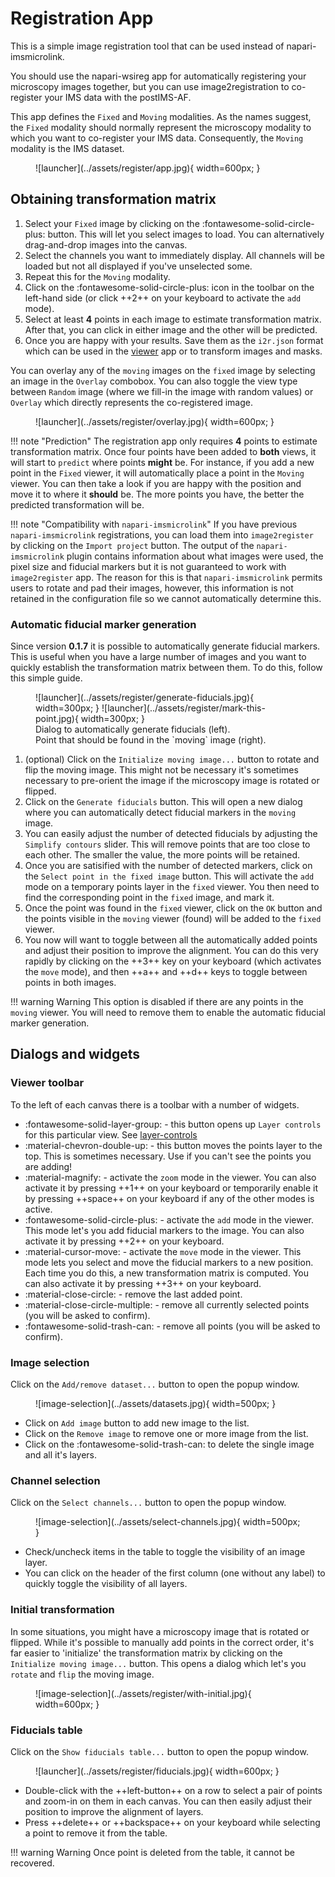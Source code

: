 # Registration App

This is a simple image registration tool that can be used instead of napari-imsmicrolink.

You should use the napari-wsireg app for automatically registering your microscopy images together, but you can use
image2registration to co-register your IMS data with the postIMS-AF.

This app defines the `Fixed` and `Moving` modalities. As the names suggest, the `Fixed` modality should normally represent the microscopy modality to which you want to co-register your IMS data. Consequently, the `Moving` modality is the IMS dataset.


<figure markdown>
  ![launcher](../assets/register/app.jpg){ width=600px; }
</figure>

## Obtaining transformation matrix

1. Select your `Fixed` image by clicking on the :fontawesome-solid-circle-plus: button. This will let you select images to load. You can alternatively drag-and-drop images into the canvas.
2. Select the channels you want to immediately display. All channels will be loaded but not all displayed if you've unselected some.
3. Repeat this for the `Moving` modality.
4. Click on the :fontawesome-solid-circle-plus: icon in the toolbar on the left-hand side (or click ++2++ on your keyboard to activate the `add` mode).
5. Select at least **4** points in each image to estimate transformation matrix. After that, you can click in either image and the other will be predicted.
6. Once you are happy with your results. Save them as the `i2r.json` format which can be used in the [viewer](viewer.md) app or to transform images and masks.


You can overlay any of the  `moving` images on the `fixed` image by selecting an image in the `Overlay` combobox. You can also toggle the view type between `Random` image (where we fill-in the image with random values) or `Overlay` which directly represents the co-registered image.

<figure markdown>
  ![launcher](../assets/register/overlay.jpg){ width=600px; }
</figure>

!!! note "Prediction"
    The registration app only requires **4** points to estimate transformation matrix. Once four points have been added to **both** views, it will start to `predict` where points **might** be. For instance, if you add a new point in the `Fixed` viewer, it will automatically place a point in the `Moving` viewer. You can then take a look if you are happy with the position and move it to where it **should** be. The more points you have, the better the predicted transformation will be.


!!! note "Compatibility with `napari-imsmicrolink`"
    If you have previous `napari-imsmicrolink` registrations, you can load them into `image2register` by clicking on the `Import project` button. The output of the `napari-imsmicrolink` plugin contains information about what images were used, the pixel size and fiducial markers but it is not guaranteed to work with `image2register` app. The reason for this is that `napari-imsmicrolink` permits users to rotate and pad their images, however, this information is not retained in the configuration file so we cannot automatically determine this.

### Automatic fiducial marker generation

Since version **0.1.7** it is possible to automatically generate fiducial markers. This is useful when you have a large number of images and you want to quickly establish the transformation matrix between them. To do this, follow this simple guide.

<figure markdown>
  ![launcher](../assets/register/generate-fiducials.jpg){ width=300px; }
  ![launcher](../assets/register/mark-this-point.jpg){ width=300px; }
  <figcaption>
    Dialog to automatically generate fiducials (left).<br>
    Point that should be found in the `moving` image (right).
  </figcaption>
</figure>

1. (optional) Click on the `Initialize moving image...` button to rotate and flip the moving image. This might not be necessary it's sometimes necessary to pre-orient the image if the microscopy image is rotated or flipped.
2. Click on the `Generate fiducials` button. This will open a new dialog where you can automatically detect fiducial markers in the `moving` image. 
3. You can easily adjust the number of detected fiducials by adjusting the `Simplify contours` slider. This will remove points that are too close to each other. The smaller the value, the more points will be retained.
4. Once you are satisified with the number of detected markers, click on the `Select point in the fixed image` button. This will activate the `add` mode on a temporary points layer in the `fixed` viewer. You then need to find the corresponding point in the `fixed` image, and mark it.
5. Once the point was found in the `fixed` viewer, click on the `OK` button and the points visible in the `moving` viewer (found) will be added to the `fixed` viewer.
6. You now will want to toggle between all the automatically added points and adjust their position to improve the alignment. You can do this very rapidly by clicking on the ++3++ key on your keyboard (which activates the `move` mode), and then ++a++ and ++d++ keys to toggle between points in both images.


!!! warning Warning
    This option is disabled if there are any points in the `moving` viewer. You will need to remove them to enable the automatic fiducial marker generation.

## Dialogs and widgets

### Viewer toolbar

To the left of each canvas there is a toolbar with a number of widgets.

- :fontawesome-solid-layer-group: - this button opens up `Layer controls` for this particular view. See [layer-controls](../assets/viewer_layers.jpg)
- :material-chevron-double-up: - this button moves the points layer to the top. This is sometimes necessary. Use if you can't see the points you are adding!
- :material-magnify: - activate the `zoom` mode in the viewer. You can also activate it by pressing ++1++ on your keyboard or temporarily enable it by pressing ++space++ on your keyboard if any of the other modes is active.
- :fontawesome-solid-circle-plus: - activate the `add` mode in the viewer. This mode let's you add fiducial markers to the image. You can also activate it by pressing ++2++ on your keyboard.
- :material-cursor-move: - activate the `move` mode in the viewer. This mode lets you select and move the fiducial markers to a new position. Each time you do this, a new transformation matrix is computed. You can also activate it by pressing ++3++ on your keyboard.
- :material-close-circle: - remove the last added point.
- :material-close-circle-multiple: - remove all currently selected points (you will be asked to confirm).
- :fontawesome-solid-trash-can: - remove all points (you will be asked to confirm).


### Image selection

Click on the `Add/remove dataset...` button to open the popup window.

<figure markdown>
  ![image-selection](../assets/datasets.jpg){ width=500px; }
</figure>

- Click on `Add image` button to add new image to the list.
- Click on the `Remove image` to remove one or more image from the list.
- Click on the :fontawesome-solid-trash-can: to delete the single image and all it's layers.


### Channel selection

Click on the `Select channels...` button to open the popup window.

<figure markdown>
  ![image-selection](../assets/select-channels.jpg){ width=500px; }
</figure>

- Check/uncheck items in the table to toggle the visibility of an image layer.
- You can click on the header of the first column (one without any label) to quickly toggle the visibility of all layers.

### Initial transformation

In some situations, you might have a microscopy image that is rotated or flipped. While it's possible to manually add points in the correct order, it's far easier to 'initialize' the transformation matrix by clicking on the `Initialize moving image...` button. This opens a dialog which let's you `rotate` and `flip` the moving image.

<figure markdown>
  ![image-selection](../assets/register/with-initial.jpg){ width=600px; }
</figure>



### Fiducials table

Click on the `Show fiducials table...` button to open the popup window.

<figure markdown>
  ![launcher](../assets/register/fiducials.jpg){ width=600px; }
</figure>

- Double-click with the ++left-button++ on a row to select a pair of points and zoom-in on them in each canvas. You can then easily adjust their position to improve the alignment of layers.
- Press ++delete++ or ++backspace++ on your keyboard while selecting a point to remove it from the table.

!!! warning Warning
    Once point is deleted from the table, it cannot be recovered.
